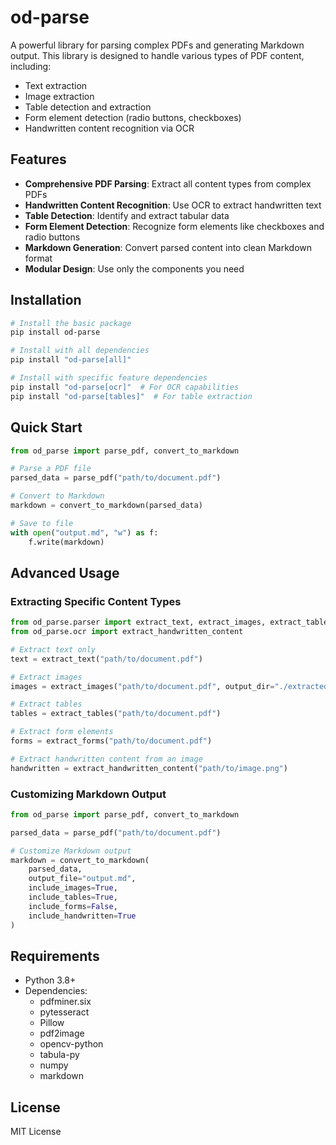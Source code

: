 # od-parse

A powerful library for parsing complex PDFs and generating Markdown output. This library is designed to handle various types of PDF content, including:

- Text extraction
- Image extraction
- Table detection and extraction
- Form element detection (radio buttons, checkboxes)
- Handwritten content recognition via OCR

## Features

- **Comprehensive PDF Parsing**: Extract all content types from complex PDFs
- **Handwritten Content Recognition**: Use OCR to extract handwritten text
- **Table Detection**: Identify and extract tabular data
- **Form Element Detection**: Recognize form elements like checkboxes and radio buttons
- **Markdown Generation**: Convert parsed content into clean Markdown format
- **Modular Design**: Use only the components you need

## Installation

```bash
# Install the basic package
pip install od-parse

# Install with all dependencies
pip install "od-parse[all]"

# Install with specific feature dependencies
pip install "od-parse[ocr]"  # For OCR capabilities
pip install "od-parse[tables]"  # For table extraction
```

## Quick Start

```python
from od_parse import parse_pdf, convert_to_markdown

# Parse a PDF file
parsed_data = parse_pdf("path/to/document.pdf")

# Convert to Markdown
markdown = convert_to_markdown(parsed_data)

# Save to file
with open("output.md", "w") as f:
    f.write(markdown)
```

## Advanced Usage

### Extracting Specific Content Types

```python
from od_parse.parser import extract_text, extract_images, extract_tables, extract_forms
from od_parse.ocr import extract_handwritten_content

# Extract text only
text = extract_text("path/to/document.pdf")

# Extract images
images = extract_images("path/to/document.pdf", output_dir="./extracted_images")

# Extract tables
tables = extract_tables("path/to/document.pdf")

# Extract form elements
forms = extract_forms("path/to/document.pdf")

# Extract handwritten content from an image
handwritten = extract_handwritten_content("path/to/image.png")
```

### Customizing Markdown Output

```python
from od_parse import parse_pdf, convert_to_markdown

parsed_data = parse_pdf("path/to/document.pdf")

# Customize Markdown output
markdown = convert_to_markdown(
    parsed_data,
    output_file="output.md",
    include_images=True,
    include_tables=True,
    include_forms=False,
    include_handwritten=True
)
```

## Requirements

- Python 3.8+
- Dependencies:
  - pdfminer.six
  - pytesseract
  - Pillow
  - pdf2image
  - opencv-python
  - tabula-py
  - numpy
  - markdown

## License

MIT License
